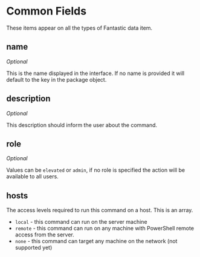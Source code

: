 # Common Fields

These items appear on all the types of Fantastic data item.

## name

*Optional*

This is the name displayed in the interface. If no name is provided it will default to the key in the package object.

## description

*Optional*

This description should inform the user about the command.

## role

*Optional*

Values can be `elevated` or `admin`, if no role is specified the action will be available to all users.

## hosts

The access levels required to run this command on a host. This is an array.

- `local` - this command can run on the server machine
- `remote` - this command can run on any machine with PowerShell remote access from the server.
- `none` - this command can target any machine on the network (not supported yet)